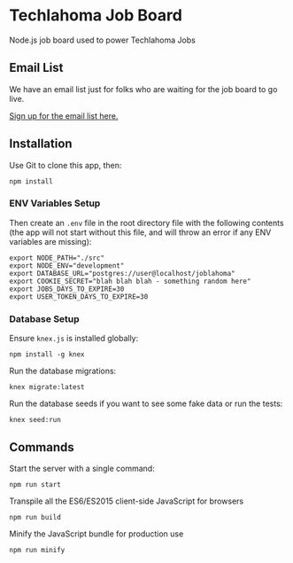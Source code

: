 # Techlahoma Job Board

Node.js job board used to power Techlahoma Jobs

## Email List

We have an email list just for folks who are waiting for the job board to go live.

[Sign up for the email list here.](http://techlahoma.us9.list-manage.com/subscribe?u=523ad83c59be7a4ae257beed1&id=6ecab16e86)

## Installation

Use Git to clone this app, then:

```
npm install
```

### ENV Variables Setup

Then create an `.env` file in the root directory file with the following
contents (the app will not start without this file, and will throw an error if
 any ENV variables are missing):

```
export NODE_PATH="./src"
export NODE_ENV="development"
export DATABASE_URL="postgres://user@localhost/joblahoma"
export COOKIE_SECRET="blah blah blah - something random here"
export JOBS_DAYS_TO_EXPIRE=30
export USER_TOKEN_DAYS_TO_EXPIRE=30
```

### Database Setup

Ensure `knex.js` is installed globally:

```
npm install -g knex
```

Run the database migrations:

```
knex migrate:latest
```

Run the database seeds if you want to see some fake data or run the tests:

```
knex seed:run
```

## Commands

Start the server with a single command:

```
npm run start
```

Transpile all the ES6/ES2015 client-side JavaScript for browsers

```
npm run build
```

Minify the JavaScript bundle for production use

```
npm run minify
```

